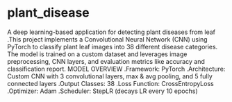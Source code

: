 # plant_disease
A deep learning-based application for detecting plant diseases from leaf .This project implements a Convolutional Neural Network (CNN) using PyTorch to classify plant leaf images into 38 different disease categories. The model is trained on a custom dataset and leverages image preprocessing, CNN layers, and evaluation metrics like accuracy and classification report.
MODEL OVERVIEW 
.Framework: PyTorch
.Architecture: Custom CNN with 3 convolutional layers, max & avg pooling, and 5 fully connected layers
.Output Classes: 38
.Loss Function: CrossEntropyLoss
.Optimizer: Adam
.Scheduler: StepLR (decays LR every 10 epochs)
